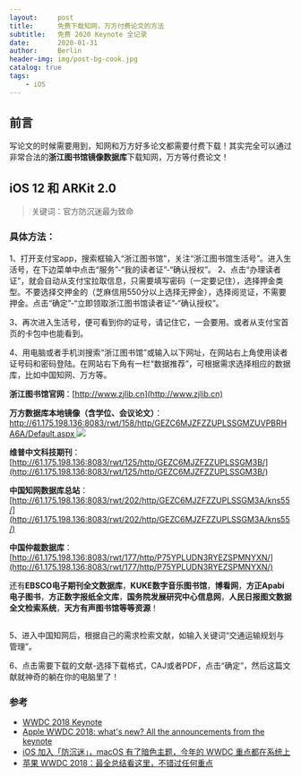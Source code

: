 ```yaml
---
layout:     post
title:      免费下载知网，万方付费论文的方法
subtitle:   免费 2020 Keynote 全记录
date:       2020-01-31
author:     Berlin
header-img: img/post-bg-cook.jpg
catalog: true
tags:
    - iOS
---
```


## 前言

写论文的时候需要用到，知网和万方好多论文都需要付费下载！其实完全可以通过非常合法的**浙江图书馆镜像数据库**下载知网，万方等付费论文！


## iOS 12 和 ARKit 2.0

>关键词：官方防沉迷最为致命

### 具体方法：

1、打开支付宝app，搜索框输入“浙江图书馆”，关注“浙江图书馆生活号”。进入生活号，在下边菜单中点击“服务”-“我的读者证”-“确认授权”。
2、点击“办理读者证”，就会自动从支付宝拉取信息，只需要填写密码（一定要记住），选择押金类型。不要选择交押金的（芝麻信用550分以上选择无押金），选择阅览证，不需要押金。点击“确定”-“立即领取浙江图书馆读者证”-“确认授权”。

3、再次进入生活号，便可看到你的证号，请记住它，一会要用。或者从支付宝首页的卡包中也能看到。

4、用电脑或者手机浏搜索“浙江图书馆”或输入以下网址，在网站右上角使用读者证号码和密码登陆。在网站右下角有一栏“数据推荐”，可根据需求选择相应的数据库，比如中国知网、万方等。


**浙江图书馆官网**：[http://www.zjlib.cn](http://www.zjlib.cn)

**万方数据库本地镜像（含学位、会议论文）**：[http://61.175.198.136:8083/rwt/158/http/GEZC6MJZFZZUPLSSGMZUVPBRHA6A/Default.aspx
](http://61.175.198.136:8083/rwt/158/http/GEZC6MJZFZZUPLSSGMZUVPBRHA6A/Default.aspx)
![](https://i.imgur.com/WOYPWN7.png)

**维普中文科技期刊**：[http://61.175.198.136:8083/rwt/125/http/GEZC6MJZFZZUPLSSGM3B/](http://61.175.198.136:8083/rwt/125/http/GEZC6MJZFZZUPLSSGM3B/)

**中国知网数据库总站**：[http://61.175.198.136:8083/rwt/202/http/GEZC6MJZFZZUPLSSGM3A/kns55/](http://61.175.198.136:8083/rwt/202/http/GEZC6MJZFZZUPLSSGM3A/kns55/)

**中国仲裁数据库**：[http://61.175.198.136:8083/rwt/177/http/P75YPLUDN3RYEZSPMNYXN/](http://61.175.198.136:8083/rwt/177/http/P75YPLUDN3RYEZSPMNYXN/)

还有**EBSCO电子期刊全文数据库**，**KUKE数字音乐图书馆**，**博看网**，**方正Apabi电子图书**，**方正数字报纸全文库**，**国务院发展研究中心信息网**，**人民日报图文数据全文检索系统**，**天方有声图书馆等等资源**！
##

5、进入中国知网后，根据自己的需求检索文献，如输入关键词“交通运输规划与管理”。

6、点击需要下载的文献-选择下载格式，CAJ或者PDF，点击“确定”，然后这篇文献就神奇的躺在你的电脑里了！

### 参考

- [WWDC 2018 Keynote](https://developer.apple.com/videos/play/wwdc2018/101/)
- [Apple WWDC 2018: what's new? All the announcements from the keynote](https://www.techradar.com/news/apple-wwdc-2018-keynote)
- [iOS 加入「防沉迷」，macOS 有了暗色主题，今年的 WWDC 重点都在系统上](http://www.ifanr.com/1043270)
- [苹果 WWDC 2018：最全总结看这里，不错过任何重点](https://sspai.com/post/44816)
 

